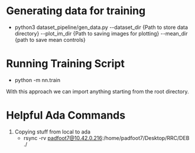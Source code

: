 # Generating data for training
- python3 dataset_pipeline/gen_data.py --dataset_dir {Path to store data directory} --plot_im_dir {Path to saving images for plotting} --mean_dir {path to save mean controls}

# Running Training Script
- python -m nn.train

With this approach we can import anything starting from the root directory.  


# Helpful Ada Commands

1. Copying stuff from local to ada
    - rsync -rv  padfoot7@10.42.0.216:/home/padfoot7/Desktop/RRC/DEB ./